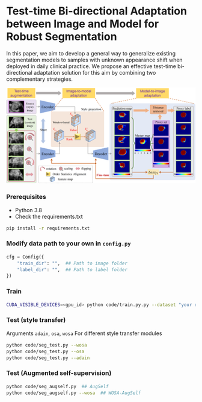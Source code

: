 # Test-time Bi-directional Adaptation between Image and Model for Robust Segmentation

In this paper, we aim to develop a general way to generalize existing segmentation models to samples with unknown appearance shift when deployed in daily clinical practice. We propose an effective test-time bi-directional adaptation solution for this aim by combining two complementary strategies. 

![](framework.png)

### Prerequisites
- Python 3.8
- Check the requirements.txt

```bash
pip install -r requirements.txt
```

### Modify data path to your own in `config.py`
```python
cfg = Config({
    "train_dir": "",  ## Path to image folder
    "label_dir": "",  ## Path to label folder
})
```

### Train
```bash
CUDA_VISIBLE_DEVICES=<gpu_id> python code/train.py.py --dataset "your dateset name"
```

### Test (style transfer)
Arguments `adain`, `osa`, `wosa` For different style transfer modules
```bash
python code/seg_test.py --wosa
python code/seg_test.py --osa
python code/seg_test.py --adain
```

### Test (Augmented self-supervision)
```bash
python code/seg_augself.py  ## AugSelf
python code/seg_augself.py --wosa  ## WOSA-AugSelf
```

